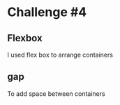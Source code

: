 # Challenge #4

## Flexbox

I used flex box to arrange containers

## gap

To add space between containers